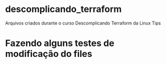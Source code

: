 # descomplicando_terraform
Arquivos criados durante o curso Descomplicando Terraform da Linux Tips

# Fazendo alguns testes de modificação do files
